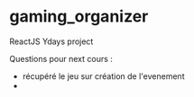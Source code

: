 # gaming_organizer
ReactJS Ydays project

Questions pour next cours :

- récupéré le jeu sur création de l'evenement
- 
